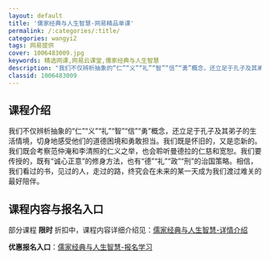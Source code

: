 ```yaml
---
layout: default
title: '儒家经典与人生智慧-网易精品单课'
permalink: /:categories/:title/
categories: wangyi2
tags: 网易提供
cover: 1006483009.jpg
keywords: 精选网课,网易云课堂,儒家经典与人生智慧
description: "我们不仅辨析抽象的“仁”“义”“礼”“智”“信”“勇”概念，还立足于孔子及其弟子的生活情境，切身地感受他们的道德困境和勇敢担当。我们既是怀旧的，又是恋新的。我们既会考察范仲淹和李清照的仁义之"
classid: 1006483009
---
```


## 课程介绍

我们不仅辨析抽象的“仁”“义”“礼”“智”“信”“勇”概念，还立足于孔子及其弟子的生活情境，切身地感受他们的道德困境和勇敢担当。我们既是怀旧的，又是恋新的。我们既会考察范仲淹和李清照的仁义之举，也会聆听曼德拉的仁慈和宽恕。我们要传授的，既有“诚心正意”的修身方法，也有“德”“礼”“政”“刑”的治国策略。相信，我们看过的书，见过的人，走过的路，终究会在未来的某一天成为我们渡过难关的最好陪伴。

## 课程内容与报名入口

部分课程 **限时** 折扣中，课程内容详细介绍见：[儒家经典与人生智慧-详情介绍](https://study.163.com/course/introduction/1006483009.htm?share=1&shareId=1025206652&utm_campaign=share&utm_medium=iphoneShare&utm_source=&utm_u=1025206652)

**优惠报名入口**：[儒家经典与人生智慧-报名学习](https://study.163.com/course/introduction/1006483009.htm?share=1&shareId=1025206652&utm_campaign=share&utm_medium=iphoneShare&utm_source=&utm_u=1025206652)

